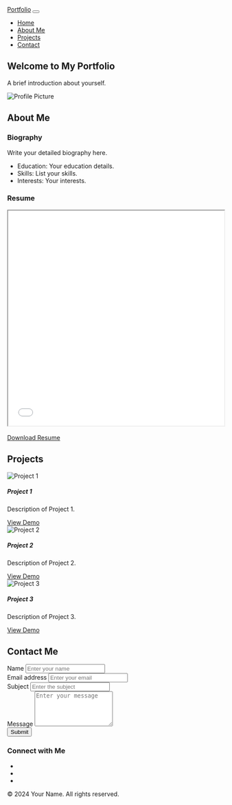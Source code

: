 <!DOCTYPE html>
<html lang="en">
<head>
    <meta charset="UTF-8">
    <meta name="viewport" content="width=device-width, initial-scale=1.0">
    <title>Portfolio</title>
    <link rel="stylesheet" href="https://stackpath.bootstrapcdn.com/bootstrap/4.5.2/css/bootstrap.min.css">
</head>
<body>

<!-- Navigation Bar -->
<nav class="navbar navbar-expand-lg navbar-dark bg-dark">
    <a class="navbar-brand" href="#">Portfolio</a>
    <button class="navbar-toggler" type="button" data-toggle="collapse" data-target="#navbarNav" aria-controls="navbarNav" aria-expanded="false" aria-label="Toggle navigation">
        <span class="navbar-toggler-icon"></span>
    </button>
    <div class="collapse navbar-collapse" id="navbarNav">
        <ul class="navbar-nav ml-auto">
            <li class="nav-item">
                <a class="nav-link" href="#home">Home</a>
            </li>
            <li class="nav-item">
                <a class="nav-link" href="#about">About Me</a>
            </li>
            <li class="nav-item">
                <a class="nav-link" href="#projects">Projects</a>
            </li>
            <li class="nav-item">
                <a class="nav-link" href="#contact">Contact</a>
            </li>
        </ul>
    </div>
</nav>

<!-- Home Section -->
<section id="home" class="container mt-5">
    <div class="row">
        <div class="col-md-6">
            <h1>Welcome to My Portfolio</h1>
            <p>A brief introduction about yourself.</p>
        </div>
        <div class="col-md-6">
            <img src="profile.jpg" alt="Profile Picture" class="img-fluid rounded-circle">
        </div>
    </div>
</section>

<!-- About Me Section -->
<section id="about" class="container mt-5">
    <h2>About Me</h2>
    <div class="row">
        <div class="col-md-6">
            <h3>Biography</h3>
            <p>Write your detailed biography here.</p>
            <ul>
                <li>Education: Your education details.</li>
                <li>Skills: List your skills.</li>
                <li>Interests: Your interests.</li>
            </ul>
        </div>
        <div class="col-md-6">
            <h3>Resume</h3>
            <!-- Embed your resume here -->
            <iframe src="resume.pdf" width="100%" height="500px"></iframe>
            <br><br>
            <!-- Download button for resume -->
            <a href="resume.pdf" download class="btn btn-primary">Download Resume</a>
        </div>
    </div>
</section>

<!-- Projects Section -->
<section id="projects" class="container mt-5">
    <h2>Projects</h2>
    <div class="row">
        <div class="col-md-4 mb-4">
            <div class="card">
                <img src="project1.jpg" class="card-img-top" alt="Project 1">
                <div class="card-body">
                    <h5 class="card-title">Project 1</h5>
                    <p class="card-text">Description of Project 1.</p>
                    <a href="#" class="btn btn-primary">View Demo</a>
                </div>
            </div>
        </div>
        <div class="col-md-4 mb-4">
            <div class="card">
                <img src="project2.jpg" class="card-img-top" alt="Project 2">
                <div class="card-body">
                    <h5 class="card-title">Project 2</h5>
                    <p class="card-text">Description of Project 2.</p>
                    <a href="#" class="btn btn-primary">View Demo</a>
                </div>
            </div>
        </div>
        <div class="col-md-4 mb-4">
            <div class="card">
                <img src="project3.jpg" class="card-img-top" alt="Project 3">
                <div class="card-body">
                    <h5 class="card-title">Project 3</h5>
                    <p class="card-text">Description of Project 3.</p>
                    <a href="#" class="btn btn-primary">View Demo</a>
                </div>
            </div>
        </div>
    </div>
</section>

<!-- Contact Section -->
<section id="contact" class="container mt-5">
    <h2>Contact Me</h2>
    <div class="row">
        <div class="col-md-6">
            <form>
                <div class="form-group">
                    <label for="name">Name</label>
                    <input type="text" class="form-control" id="name" placeholder="Enter your name">
                </div>
                <div class="form-group">
                    <label for="email">Email address</label>
                    <input type="email" class="form-control" id="email" placeholder="Enter your email">
                </div>
                <div class="form-group">
                    <label for="subject">Subject</label>
                    <input type="text" class="form-control" id="subject" placeholder="Enter the subject">
                </div>
                <div class="form-group">
                    <label for="message">Message</label>
                    <textarea class="form-control" id="message" rows="5" placeholder="Enter your message"></textarea>
                </div>
                <button type="submit" class="btn btn-primary">Submit</button>
            </form>
        </div>
        <div class="col-md-6">
            <h3>Connect with Me</h3>
            <!-- Social media links -->
            <ul class="list-unstyled">
                <li><a href="#"><i class="fab fa-linkedin fa-2x"></i></a></li>
                <li><a href="#"><i class="fab fa-twitter fa-2x"></i></a></li>
                <li><a href="#"><i class="fab fa-github fa-2x"></i></a></li>
            </ul>
        </div>
    </div>
</section>

<!-- Footer -->
<footer class="bg-dark text-white text-center py-3">
    <p>&copy; 2024 Your Name. All rights reserved.</p>
</footer>

<!-- Scripts -->
<script src="https://code.jquery.com/jquery-3.5.1.slim.min.js"></script>
<script src="https://cdn.jsdelivr.net/npm/@popperjs/core@2.5.4/dist/umd/popper.min.js"></script>
<script src="https://stackpath.bootstrapcdn.com/bootstrap/4.5.2/js/bootstrap.min.js"></script>

</body>
</html>
       
      
